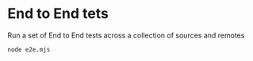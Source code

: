 # End to End tets

Run a set of End to End tests across a collection of sources and remotes

```
node e2e.mjs
```
